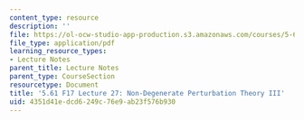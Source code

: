 ```yaml
---
content_type: resource
description: ''
file: https://ol-ocw-studio-app-production.s3.amazonaws.com/courses/5-61-physical-chemistry-fall-2017/4351d41edcd6249c76e9ab23f576b930_MIT5_61F17_lec27.pdf
file_type: application/pdf
learning_resource_types:
- Lecture Notes
parent_title: Lecture Notes
parent_type: CourseSection
resourcetype: Document
title: '5.61 F17 Lecture 27: Non-Degenerate Perturbation Theory III'
uid: 4351d41e-dcd6-249c-76e9-ab23f576b930
---
```

